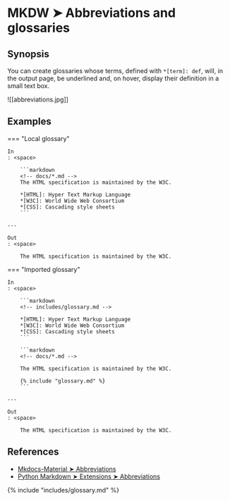 # MKDW ➤ Abbreviations and glossaries

## Synopsis

You can create glossaries whose terms, defined with `*[term]: def`,  will, in the output page, be underlined and, on hover, display their definition in a small text box.

![[abbreviations.jpg]]

## Examples

=== "Local glossary"

    In
    : <space>

        ```markdown
        <!-- docs/*.md -->
        The HTML specification is maintained by the W3C.

        *[HTML]: Hyper Text Markup Language
        *[W3C]: World Wide Web Consortium
        *[CSS]: Cascading style sheets
        ```

    ---

    Out
    : <space>

        The HTML specification is maintained by the W3C.

=== "Imported glossary"

    In
    : <space>

        ```markdown
        <!-- includes/glossary.md -->

        *[HTML]: Hyper Text Markup Language
        *[W3C]: World Wide Web Consortium
        *[CSS]: Cascading style sheets
        ```

        ```markdown
        <!-- docs/*.md -->

        The HTML specification is maintained by the W3C.

        {​% include "glossary.md" %}
        ```

    ---

    Out
    : <space>

        The HTML specification is maintained by the W3C.

## References

- [Mkdocs-Material ➤ Abbreviations](https://squidfunk.github.io/mkdocs-material-insiders/reference/abbreviations)
- [Python Markdown ➤ Extensions ➤ Abbreviations](https://python-markdown.github.io/extensions/abbreviations/)

<!-- Includes -->
{% include "includes/glossary.md" %}
<!-- >Includes -->
